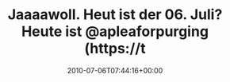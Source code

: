 ---
retweeted: false
source: <a href="http://twitter.com" rel="nofollow">Tweetie for Mac</a>
entities:
  hashtags: []
  symbols: []
  user_mentions:
  - name: IAN
    screen_name: apleaforpurging
    indices:
    - '44'
    - '60'
    id_str: '7302222'
    id: '7302222'
  urls: []
display_text_range:
- '0'
- '65'
favorite_count: '0'
id_str: '17852052323'
truncated: false
retweet_count: '0'
id: '17852052323'
created_at: Tue Jul 06 07:44:16 +0000 2010
favorited: false
full_text: Jaaaawoll. Heut ist der 06. Juli? Heute ist [@apleaforpurging](https://twitter.com/apleaforpurging)
  Tag!
lang: de
tags:
- pesos/twitter
date: '2010-07-06T07:44:16+00:00'
src: https://twitter.com/bascht/status/17852052323
original_url: https://twitter.com/bascht/status/17852052323
type: twitter_tweet
text: Jaaaawoll. Heut ist der 06. Juli? Heute ist [@apleaforpurging](https://twitter.com/apleaforpurging)
  Tag!
title: Jaaaawoll. Heut ist der 06. Juli? Heute ist @apleaforpurging (https://t

---
